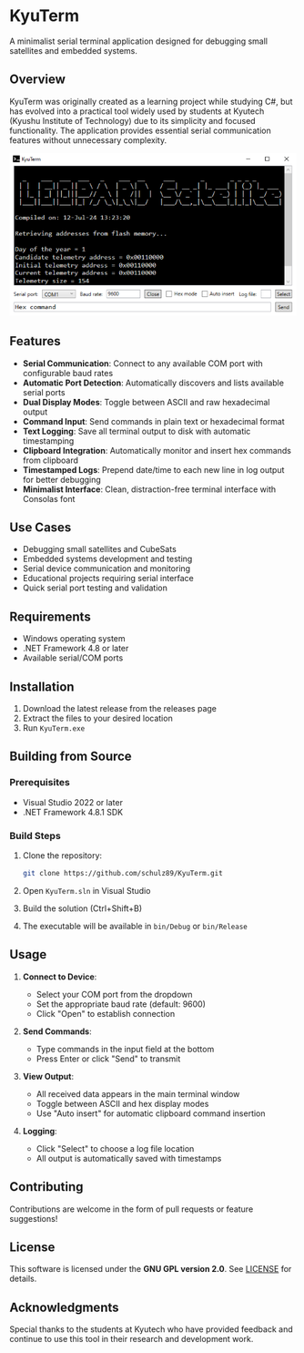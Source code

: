 # KyuTerm

A minimalist serial terminal application designed for debugging small satellites and embedded systems.

## Overview

KyuTerm was originally created as a learning project while studying C#, but has evolved into a practical tool widely used by students at Kyutech (Kyushu Institute of Technology) due to its simplicity and focused functionality. The application provides essential serial communication features without unnecessary complexity.

![KyuTerm Window](KyuTerm/KyuTerm.png)

## Features

- **Serial Communication**: Connect to any available COM port with configurable baud rates
- **Automatic Port Detection**: Automatically discovers and lists available serial ports
- **Dual Display Modes**: Toggle between ASCII and raw hexadecimal output
- **Command Input**: Send commands in plain text or hexadecimal format
- **Text Logging**: Save all terminal output to disk with automatic timestamping
- **Clipboard Integration**: Automatically monitor and insert hex commands from clipboard
- **Timestamped Logs**: Prepend date/time to each new line in log output for better debugging
- **Minimalist Interface**: Clean, distraction-free terminal interface with Consolas font

## Use Cases

- Debugging small satellites and CubeSats
- Embedded systems development and testing
- Serial device communication and monitoring
- Educational projects requiring serial interface
- Quick serial port testing and validation

## Requirements

- Windows operating system
- .NET Framework 4.8 or later
- Available serial/COM ports

## Installation

1. Download the latest release from the releases page
2. Extract the files to your desired location
3. Run `KyuTerm.exe`

## Building from Source

### Prerequisites

- Visual Studio 2022 or later
- .NET Framework 4.8.1 SDK

### Build Steps

1. Clone the repository:
   ```bash
   git clone https://github.com/schulz89/KyuTerm.git
   ```

2. Open `KyuTerm.sln` in Visual Studio

3. Build the solution (Ctrl+Shift+B)

4. The executable will be available in `bin/Debug` or `bin/Release`

## Usage

1. **Connect to Device**:
   - Select your COM port from the dropdown
   - Set the appropriate baud rate (default: 9600)
   - Click "Open" to establish connection

2. **Send Commands**:
   - Type commands in the input field at the bottom
   - Press Enter or click "Send" to transmit

3. **View Output**:
   - All received data appears in the main terminal window
   - Toggle between ASCII and hex display modes
   - Use "Auto insert" for automatic clipboard command insertion

4. **Logging**:
   - Click "Select" to choose a log file location
   - All output is automatically saved with timestamps

## Contributing

Contributions are welcome in the form of pull requests or feature suggestions!

## License

This software is licensed under the **GNU GPL version 2.0**. See [LICENSE](LICENSE) for details.

## Acknowledgments

Special thanks to the students at Kyutech who have provided feedback and continue to use this tool in their research and development work.
